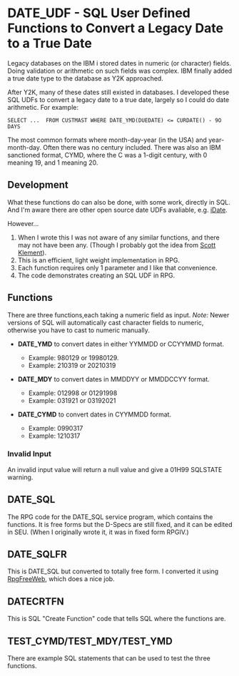 # DATE_UDF - SQL **U**ser **D**efined **F**unctions to Convert a Legacy Date to a True Date

Legacy databases on the IBM i stored dates in numeric (or character) fields. Doing validation or arithmetic on such fields was complex.  IBM finally added a true date type to the database as Y2K approached.

 After Y2K, many of these dates still existed in databases. I developed these SQL UDFs to convert a legacy date to a true date, largely so I could do date arithmetic.  For example:

    SELECT ...  FROM CUSTMAST WHERE DATE_YMD(DUEDATE) <= CURDATE() - 9O DAYS 

 The most common formats where month-day-year (in the USA) and year-month-day. Often there was no century included.  There was also an IBM sanctioned format, CYMD, where the C was a 1-digit century, with 0 meaning 19, and 1 meaning 20.

## Development

What these functions do can also be done, with some work, directly in SQL. And I'm aware there are other open source date UDFs avaliable, e.g. [iDate](https://www.think400.dk/downloads.htm).

However...

1. When I wrote this I was not aware of any similar functions, and there may not have been any. (Though I probably got the idea from [Scott Klement](https://www.scottklement.com/udtf/)).
2. This is an efficient, light weight implementation in RPG.
3. Each function requires only 1 parameter and I like that convenience.
4. The code demonstrates creating an SQL UDF in RPG.

## Functions

There are three functions,each taking a numeric field as input. *Note:* Newer versions of SQL will automatically cast character fields to numeric, otherwise you have to cast to numeric manually.

* **DATE_YMD** to convert dates in either YYMMDD or CCYYMMD format.
  * Example: 980129 or 19980129.
  * Example: 210319 or 20210319

* **DATE_MDY** to convert dates in MMDDYY or MMDDCCYY format.
  * Example: 012998 or 01291998
  * Example: 031921 or 03192021

* **DATE_CYMD** to convert dates in CYYMMDD format.
  * Example: 0990317
  * Example: 1210317

### Invalid Input

An invalid input value will return a null value and give a 01H99 SQLSTATE warning.

## DATE_SQL

The RPG code for the DATE_SQL service program, which contains the functions.  It is free forms but the D-Specs are still fixed, and it can be edited in SEU. (When I originally wrote it, it was in fixed form RPGIV.)

## DATE_SQLFR

This is DATE_SQL but converted to totally free form. I converted it using [RpgFreeWeb](https://github.com/worksofbarry/rpgfreeweb), which does a nice job.

## DATECRTFN

This is SQL "Create Function" code that tells SQL where the functions are.

## TEST_CYMD/TEST_MDY/TEST_YMD

There are example SQL statements that can be used to test the three functions.
